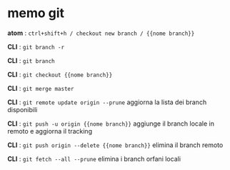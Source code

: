 # memo git

**atom** : `ctrl+shift+h / checkout new branch / {{nome branch}}`

**CLI** : `git branch -r`

**CLI** : `git branch`

**CLI** : `git checkout {{nome branch}}`

**CLI** : `git merge master`

**CLI** : `git remote update origin --prune`
	aggiorna la lista dei branch disponibili

**CLI** : `git push -u origin {{nome branch}}`
	aggiunge il branch locale in remoto e aggiorna il tracking

**CLI** : `git push origin --delete {{nome branch}}`
	elimina il branch remoto

**CLI** : `git fetch --all --prune`
	elimina i branch orfani locali

